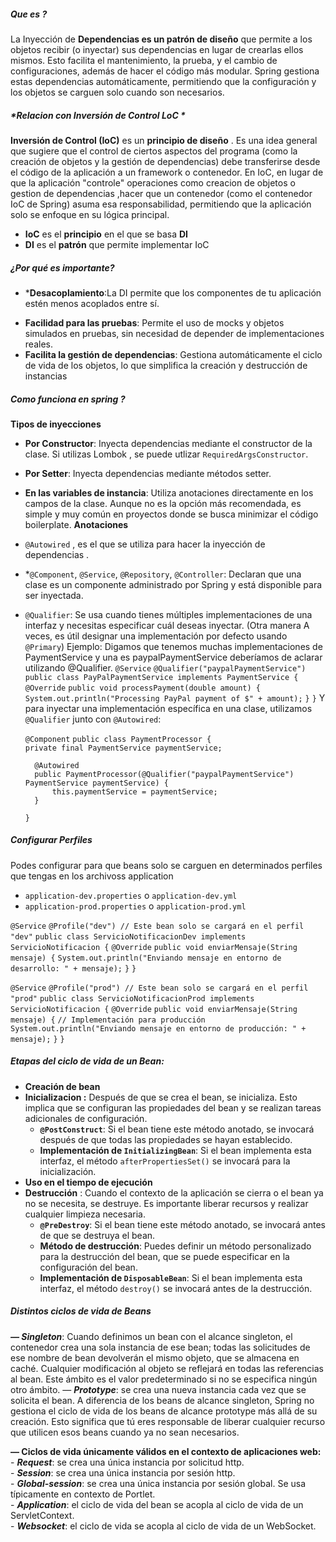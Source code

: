 ##### **Que es ?**
La Inyección de **Dependencias es un patrón de diseño** que permite a los objetos recibir (o inyectar) sus dependencias en lugar de crearlas ellos mismos. Esto facilita el mantenimiento, la prueba, y el cambio de configuraciones, además de hacer el código más modular. Spring gestiona estas dependencias automáticamente, permitiendo que la configuración y los objetos se carguen solo cuando son necesarios.

##### *Relacion con Inversión de Control LoC *
**Inversión de Control (IoC)** es un **principio de diseño** . Es una idea general que sugiere que el control de ciertos aspectos del programa (como la creación de objetos y la gestión de dependencias) debe transferirse desde el código de la aplicación a un framework o contenedor. 
En IoC, en lugar de que la aplicación "controle" operaciones como creacion de objetos o gestion de dependencias ,hacer que un contenedor (como el contenedor IoC de Spring) asuma esa responsabilidad, permitiendo que la aplicación solo se enfoque en su lógica principal.
- **IoC** es el **principio** en el que se basa **DI**
- **DI** es el **patrón** que permite implementar IoC 
##### **¿Por qué es importante?**
* ***Desacoplamiento**:La DI permite que los componentes de tu aplicación estén menos acoplados entre sí.
- **Facilidad para las pruebas**: Permite el uso de mocks y objetos simulados en pruebas, sin necesidad de depender de implementaciones reales.
- **Facilita la gestión de dependencias**:  Gestiona automáticamente el ciclo de vida de los objetos, lo que simplifica la creación y destrucción de instancias
##### **Como funciona en spring ?** 
**Tipos de inyecciones**
- **Por Constructor**: Inyecta dependencias mediante el constructor de la clase. Si utilizas Lombok , se puede utlizar `RequiredArgsConstructor`.
- **Por Setter**: Inyecta dependencias mediante métodos setter.
- **En las variables de instancia**: Utiliza anotaciones directamente en los campos de la clase. Aunque no es la opción más recomendada, es simple y muy común en proyectos donde se busca minimizar el código boilerplate.
**Anotaciones**
- `@Autowired`  , es el que se utiliza para hacer la inyección de dependencias .
- *`@Component`, `@Service`, `@Repository`, `@Controller`: Declaran que una clase es un componente administrado por Spring y está disponible para ser inyectada.
- `@Qualifier`: Se usa cuando tienes múltiples implementaciones de una interfaz y necesitas especificar cuál deseas inyectar. (Otra manera A veces, es útil designar una implementación por defecto usando `@Primary`)
  Ejemplo: 
	  Digamos que tenemos muchas implementaciones de PaymentService y una es 
		paypalPaymentService  deberíamos de aclarar utilizando @Qualifier.
	`@Service`
	`@Qualifier("paypalPaymentService")`
	`public class PayPalPaymentService implements PaymentService {`
	    `@Override`
	    `public void processPayment(double amount) {`
	        `System.out.println("Processing PayPal payment of $" + amount);`
	    `}`
	`}`
	Y para inyectar una implementación específica en una clase, utilizamos `@Qualifier` junto con `@Autowired`:
	
	`@Component`
	`public class PaymentProcessor {`	
	    `private final PaymentService paymentService;`

	    @Autowired
	    public PaymentProcessor(@Qualifier("paypalPaymentService") PaymentService paymentService) {
	        this.paymentService = paymentService;
	    }
	`}`

##### **Configurar Perfiles**
Podes configurar para que beans solo se carguen en determinados perfiles que tengas en los archivoss application
- `application-dev.properties` o `application-dev.yml`
- `application-prod.properties` o `application-prod.yml`

`@Service`
`@Profile("dev") // Este bean solo se cargará en el perfil "dev"`
`public class ServicioNotificacionDev implements ServicioNotificacion {`
    `@Override`
    `public void enviarMensaje(String mensaje) {`
        `System.out.println("Enviando mensaje en entorno de desarrollo: " + mensaje);`
    `}`
`}`

`@Service`
`@Profile("prod") // Este bean solo se cargará en el perfil "prod"`
`public class ServicioNotificacionProd implements ServicioNotificacion {`
    `@Override`
    `public void enviarMensaje(String mensaje) {`
        `// Implementación para producción`
        `System.out.println("Enviando mensaje en entorno de producción: " + mensaje);`
    `}`
`}`

##### **Etapas del ciclo de vida de un Bean:** 
* **Creación de bean** 
* **Inicializacion :** Después de que se crea el bean, se inicializa. Esto implica que se configuran las propiedades del bean y se realizan tareas adicionales de configuración.
	* **`@PostConstruct`**: Si el bean tiene este método anotado, se invocará después de que todas las propiedades se hayan establecido.
	* **Implementación de `InitializingBean`**: Si el bean implementa esta interfaz, el método `afterPropertiesSet()` se invocará para la inicialización.
* **Uso en el tiempo de ejecución**
* **Destrucción** : Cuando el contexto de la aplicación se cierra o el bean ya no se necesita, se destruye. Es importante liberar recursos y realizar cualquier limpieza necesaria.
	* **`@PreDestroy`**: Si el bean tiene este método anotado, se invocará antes de que se destruya el bean.
	- **Método de destrucción**: Puedes definir un método personalizado para la destrucción del bean, que se puede especificar en la configuración del bean.
	- **Implementación de `DisposableBean`**: Si el bean implementa esta interfaz, el método `destroy()` se invocará antes de la destrucción.
##### **Distintos ciclos de vida de Beans**
**_— Singleton_**: Cuando definimos un bean con el alcance singleton, el contenedor crea una sola instancia de ese bean; todas las solicitudes de ese nombre de bean devolverán el mismo objeto, que se almacena en caché. Cualquier modificación al objeto se reflejará en todas las referencias al bean. Este ámbito es el valor predeterminado si no se especifica ningún otro ámbito.
— **_Prototype_**: se crea una nueva instancia cada vez que se solicita el bean. A diferencia de los beans de alcance singleton, Spring no gestiona el ciclo de vida de los beans de alcance prototype más allá de su creación. Esto significa que tú eres responsable de liberar cualquier recurso que utilicen esos beans cuando ya no sean necesarios.

**— Ciclos de vida únicamente válidos en el contexto de aplicaciones web:**  
- **_Request_**: se crea una única instancia por solicitud http.  
- **_Session_**: se crea una única instancia por sesión http.  
- **_Global-session_**: se crea una única instancia por sesión global. Se usa típicamente en contexto de Portlet.  
- **_Application_**: el ciclo de vida del bean se acopla al ciclo de vida de un ServletContext.  
- **_Websocket_**: el ciclo de vida se acopla al ciclo de vida de un WebSocket.
